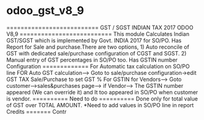 # odoo_gst_v8_9
========================== GST / SGST INDIAN TAX 2017 ODOO V8,9 ==========================  This module Calculates Indian GST/SGST which is implemented by Govt. INDIA 2017 for SO/PO. Has Report for Sale and purchase.There are two options,         1) Auto reconcile of GST with dedicated sale/purchase configuration of CGST and SGST.         2) Manual entry of GST percentages in SO/PO too. Has GSTIN number          Configuration ============= For Automatic tax calculation on SO/PO line     FOR Auto GST calculation--> Goto to sale/purchase configuration->edit GST TAX Sale/Purchase to set GST %     For GSTIN for Vendors--> Goto customer-->sales&amp;purchases page--> if Vendor--> The GSTIN number appeared (We can override it) and It too appeared in SO/PO when customer is vendor.      ========== Need to do ========== Done only for total value of GST over TOTAL AMOUNT. *Need to add values in SO/PO line in report   Credits =======  Contr

